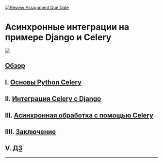[![Review Assignment Due Date](https://classroom.github.com/assets/deadline-readme-button-24ddc0f5d75046c5622901739e7c5dd533143b0c8e959d652212380cedb1ea36.svg)](https://classroom.github.com/a/aMAUlB4v)
# Асинхронные интеграции на примере Django и Celery

![][img]

## [Обзор][overview]

## I. [Основы Python Celery][basic]
## II. [Интеграция Celery с Django][integration]
## III. [Асинхронная обработка с помощью Celery][workloads]
## IIII. [Заключение][conclusions]
## V. [ДЗ][homework]

---

[img]: assets/img/img.png

[overview]: assets/materials/overview.md "Обзор"
[basic]: assets/materials/basic.md ""
[integration]: assets/materials/integration.md ""
[workloads]: assets/materials/workloads.md ""
[conclusions]: assets/materials/conclusions.md "conclusions"
[homework]: assets/materials/homework.md "homework"
